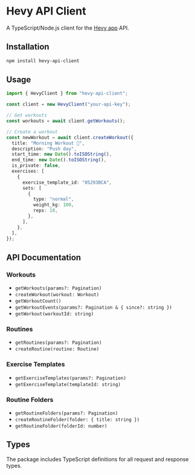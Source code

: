 # Hevy API Client

A TypeScript/Node.js client for the [Hevy app](https://www.hevyapp.com/) API.

## Installation

```bash
npm install hevy-api-client
```

## Usage

```typescript
import { HevyClient } from "hevy-api-client";

const client = new HevyClient("your-api-key");

// Get workouts
const workouts = await client.getWorkouts();

// Create a workout
const newWorkout = await client.createWorkout({
  title: "Morning Workout 💪",
  description: "Push day",
  start_time: new Date().toISOString(),
  end_time: new Date().toISOString(),
  is_private: false,
  exercises: [
    {
      exercise_template_id: "05293BCA",
      sets: [
        {
          type: "normal",
          weight_kg: 100,
          reps: 10,
        },
      ],
    },
  ],
});
```

## API Documentation

### Workouts

- `getWorkouts(params?: Pagination)`
- `createWorkout(workout: Workout)`
- `getWorkoutCount()`
- `getWorkoutEvents(params?: Pagination & { since?: string })`
- `getWorkout(workoutId: string)`

### Routines

- `getRoutines(params?: Pagination)`
- `createRoutine(routine: Routine)`

### Exercise Templates

- `getExerciseTemplates(params?: Pagination)`
- `getExerciseTemplate(templateId: string)`

### Routine Folders

- `getRoutineFolders(params?: Pagination)`
- `createRoutineFolder(folder: { title: string })`
- `getRoutineFolder(folderId: number)`

## Types

The package includes TypeScript definitions for all request and response types.
